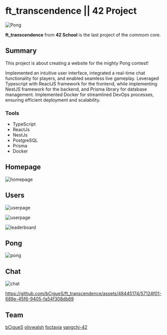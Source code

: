 # ft_transcendence || 42 Project

![Pong](image/pong.svg)

**ft_transcendence** from **42 School** is the last project of the commom core.

## Summary
This project is about creating a website for the mighty Pong contest!

Implemented an intuitive user interface, integrated a real-time chat functionality for players, and enabled seamless live gameplay. 
Leveraged Typescript with ReactJS framework for the frontend, while implementing NestJS framework for the backend, and Prisma library for database management. Implemented Docker for streamlined DevOps processes, ensuring efficient deployment and scalability.

### Tools
-   TypeScript
-   ReactJs
-   NestJs
-   PostgreSQL
-   Prisma
-   Docker

## Homepage
![homepage](image/homepage.png)

## Users
![userpage](image/usermatch.png)

![userpage](image/userfriends.png)

![leaderboard](image/leaderboard.png)

## Pong
![pong](image/game.png)

## Chat
![chat](image/chat.png)


https://github.com/bCigueS/ft_transcendence/assets/48445174/57124f01-689e-45f6-9405-fa54f308db69

## Team
[bCigueS](https://github.com/bCigueS)
[olivwalsh](https://github.com/olivwalsh)
[foctavia](https://github.com/foctavia)
[yangchi-42](https://github.com/Chenade)


